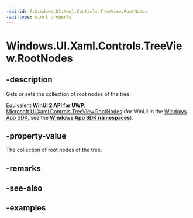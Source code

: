 ```yaml
---
-api-id: P:Windows.UI.Xaml.Controls.TreeView.RootNodes
-api-type: winrt property
---
```


<!-- Property syntax.
public IVector<TreeViewNode> RootNodes { get; }
-->

# Windows.UI.Xaml.Controls.TreeView.RootNodes

## -description

Gets or sets the collection of root nodes of the tree.

Equivalent **WinUI 2 API for UWP**: [Microsoft.UI.Xaml.Controls.TreeView.RootNodes](/windows/winui/api/microsoft.ui.xaml.controls.treeview.rootnodes) (for WinUI in the [Windows App SDK](/windows/apps/windows-app-sdk/), see the **[Windows App SDK namespaces](/windows/windows-app-sdk/api/winrt/)**).

## -property-value

The collection of root nodes of the tree.

## -remarks

## -see-also

## -examples

